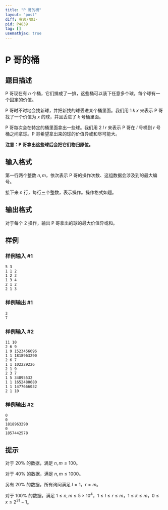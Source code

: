 ```yaml
---
title: "P 哥的桶"
layout: "post"
diff: 省选/NOI-
pid: P4839
tag: []
usemathjax: true
---
```


# P 哥的桶
## 题目描述

P 哥现在有 $n$ 个桶，它们排成了一排，这些桶可以装下任意多个球。每个球有一个固定的价值。

P 哥时不时地会找新球，并把新找的球丢进某个桶里面。我们用 $1\;k\;x$ 来表示 P 哥找了一个价值为 $x$ 的球，并且丢进了 $k$ 号桶里面。

P 哥每次会在特定的桶里面拿出一些球。我们用 $2\;l\;r$ 来表示 P 哥在 $l$ 号桶到 $r$ 号桶之间拿球。P 哥希望拿出来的球的价值异或和尽可能大。

**注意：P 哥拿出这些球后会把它们物归原位。**
## 输入格式

第一行两个整数 $n, m$，依次表示 P 哥的操作次数、这组数据会涉及到的最大编号。

接下来 $n$ 行，每行三个整数，表示操作。操作格式如题。
## 输出格式

对于每个 2 操作，输出 P 哥拿出的球的最大价值异或和。
## 样例

### 样例输入 #1
```
5 3
1 1 2
1 2 3
1 3 4
2 1 2
2 1 3
```
### 样例输出 #1
```
3
7
```
### 样例输入 #2
```
11 10
2 6 9
1 9 1523456696
1 1 1818963290
2 6 7
1 1 102229226
2 1 9
2 3 7
1 5 34895532
1 1 1652480680
1 1 1477666032
2 1 10
```
### 样例输出 #2
```
0
0
1818963290
0
1857442578

```
## 提示

对于 $20 \%$ 的数据，满足 $n,m\leq 100$。

对于 $40 \%$ 的数据，满足 $n,m\leq 1000$。

另有 $20 \%$ 的数据，所有询问满足 $l=1$，$r=m$。

对于 $100 \%$ 的数据，满足 $1 \le n, m \leq 5 \times 10^4$，$1 \le l\leq r\leq m$，$1 \le k \leq m$，$0 \le x \leq 2^{31}-1$。
